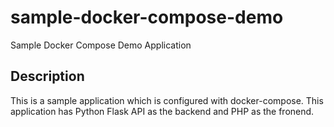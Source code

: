 # sample-docker-compose-demo
Sample Docker Compose Demo Application

## Description
This is a sample application which is configured with docker-compose. This application has Python Flask API as the backend and PHP as the fronend.
